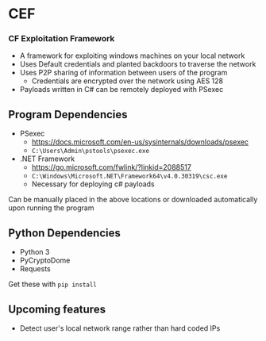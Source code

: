 # CEF
### CF Exploitation Framework

* A framework for exploiting windows machines on your local network
* Uses Default credentials and planted backdoors to traverse the network
* Uses P2P sharing of information between users of the program
   * Credentials are encrypted over the network using AES 128
* Payloads written in C# can be remotely deployed with PSexec

## Program Dependencies
* PSexec
    * https://docs.microsoft.com/en-us/sysinternals/downloads/psexec
    * `C:\Users\Admin\pstools\psexec.exe`
* .NET Framework
    * https://go.microsoft.com/fwlink/?linkid=2088517
    * `C:\Windows\Microsoft.NET\Framework64\v4.0.30319\csc.exe`
    * Necessary for deploying c# payloads
    
Can be manually placed in the above locations or downloaded automatically upon running the program

## Python Dependencies
* Python 3
* PyCryptoDome
* Requests

Get these with `pip install`

## Upcoming features
* Detect user's local network range rather than hard coded IPs
